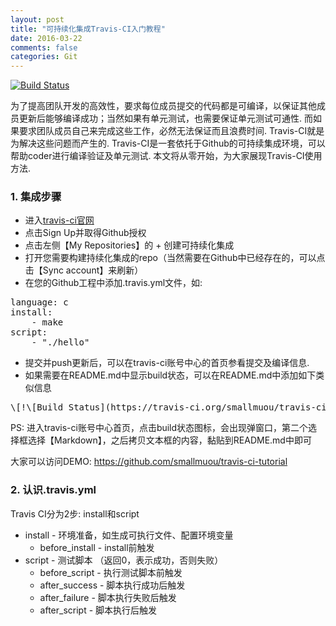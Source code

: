 ```yaml
---
layout: post
title: "可持续化集成Travis-CI入门教程"
date: 2016-03-22
comments: false
categories: Git
---
```


[![Build Status](https://travis-ci.org/smallmuou/travis-ci-tutorial.svg?branch=master)](https://travis-ci.org/smallmuou/travis-ci-tutorial)

为了提高团队开发的高效性，要求每位成员提交的代码都是可编译，以保证其他成员更新后能够编译成功；当然如果有单元测试，也需要保证单元测试可通性. 而如果要求团队成员自己来完成这些工作，必然无法保证而且浪费时间. Travis-CI就是为解决这些问题而产生的. Travis-CI是一套依托于Github的可持续集成环境，可以帮助coder进行编译验证及单元测试. 本文将从零开始，为大家展现Travis-CI使用方法.

### 1. 集成步骤
* 进入[travis-ci官网](https://travis-ci.org)
* 点击Sign Up并取得Github授权
* 点击左侧【My Repositories】的 + 创建可持续化集成
* 打开您需要构建持续化集成的repo（当然需要在Github中已经存在的，可以点击【Sync account】来刷新）
* 在您的Github工程中添加.travis.yml文件，如:
<pre>
language: c
install:
    - make 
script:
    - "./hello"
</pre>
* 提交并push更新后，可以在travis-ci账号中心的首页参看提交及编译信息.
* 如果需要在README.md中显示build状态，可以在README.md中添加如下类似信息
<pre>
\[!\[Build Status](https://travis-ci.org/smallmuou/travis-ci-tutorial.svg?branch=master)](https://travis-ci.org/smallmuou/travis-ci-tutorial)
</pre>
PS: 进入travis-ci账号中心首页，点击build状态图标，会出现弹窗口，第二个选择框选择【Markdown】，之后拷贝文本框的内容，黏贴到README.md中即可

大家可以访问DEMO: https://github.com/smallmuou/travis-ci-tutorial

### 2. 认识.travis.yml
Travis CI分为2步: install和script

* install - 环境准备，如生成可执行文件、配置环境变量
	* before_install - install前触发
* script - 测试脚本 （返回0，表示成功，否则失败）
	* before_script - 执行测试脚本前触发	
	* after_success - 脚本执行成功后触发
	* after_failure - 脚本执行失败后触发
	* after_script - 脚本执行后触发
